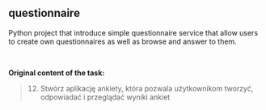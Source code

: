 ## questionnaire
Python project that introduce simple questionnaire service that allow users to create own questionnaires as well as browse and answer to them. 

<br>

**Original content of the task:**

> 12. Stwórz aplikację ankiety, która pozwala użytkownikom tworzyć, odpowiadać i przeglądać wyniki ankiet